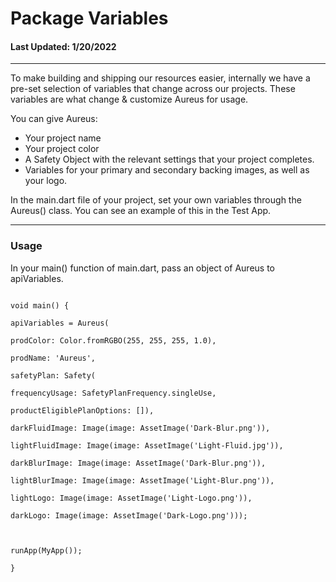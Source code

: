 # Package Variables
#### Last Updated: 1/20/2022
--------------------

To make building and shipping our resources easier, internally we have a pre-set selection of variables that change across our projects. These variables are what change & customize Aureus for usage. 

You can give Aureus: 
- Your project name
- Your project color
- A Safety Object with the relevant settings that your project completes. 
- Variables for your primary and secondary backing images, as well as your logo. 

In the main.dart file of your project, set your own variables through the Aureus() class. You can see an example of this in the Test App. 

--------------------

### Usage 

In your main() function of main.dart, pass an object of Aureus to apiVariables. 

~~~

void main() {

apiVariables = Aureus(

prodColor: Color.fromRGBO(255, 255, 255, 1.0),

prodName: 'Aureus',

safetyPlan: Safety(

frequencyUsage: SafetyPlanFrequency.singleUse,

productEligiblePlanOptions: []),

darkFluidImage: Image(image: AssetImage('Dark-Blur.png')),

lightFluidImage: Image(image: AssetImage('Light-Fluid.jpg')),

darkBlurImage: Image(image: AssetImage('Dark-Blur.png')),

lightBlurImage: Image(image: AssetImage('Light-Blur.png')),

lightLogo: Image(image: AssetImage('Light-Logo.png')),

darkLogo: Image(image: AssetImage('Dark-Logo.png')));

  

runApp(MyApp());

}

~~~